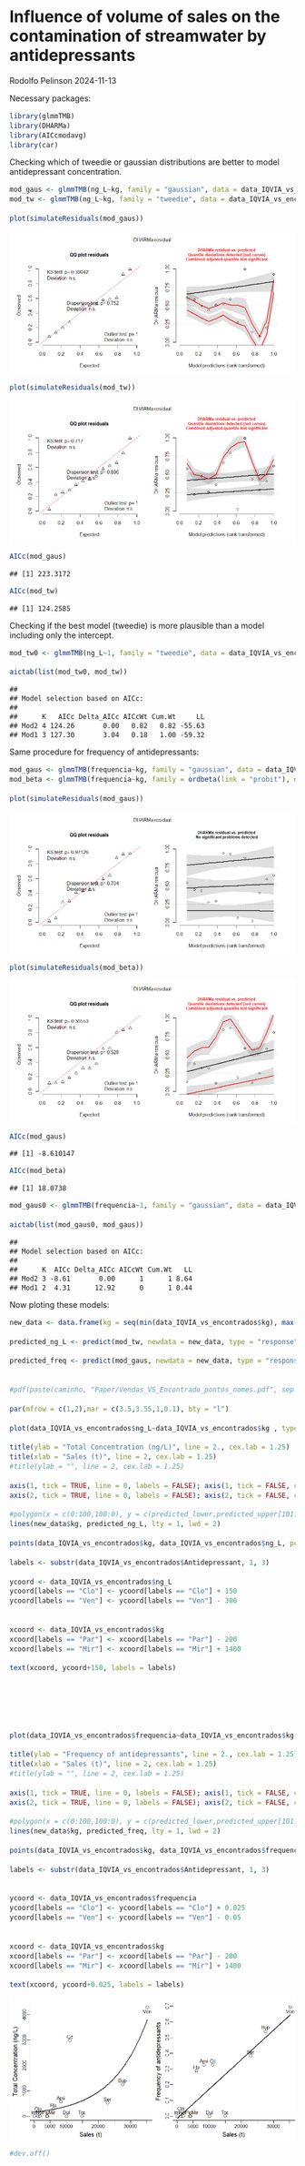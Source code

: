 Influence of volume of sales on the contamination of streamwater by
antidepressants
================
Rodolfo Pelinson
2024-11-13

Necessary packages:

``` r
library(glmmTMB)
library(DHARMa)
library(AICcmodavg)
library(car)
```

Checking which of tweedie or gaussian distributions are better to model
antidepressant concentration.

``` r
mod_gaus <- glmmTMB(ng_L~kg, family = "gaussian", data = data_IQVIA_vs_encontrados)
mod_tw <- glmmTMB(ng_L~kg, family = "tweedie", data = data_IQVIA_vs_encontrados)

plot(simulateResiduals(mod_gaus))
```

<img src="Sales_contamination_files/figure-gfm/unnamed-chunk-3-1.png" style="display: block; margin: auto;" />

``` r
plot(simulateResiduals(mod_tw))
```

<img src="Sales_contamination_files/figure-gfm/unnamed-chunk-3-2.png" style="display: block; margin: auto;" />

``` r
AICc(mod_gaus)
```

    ## [1] 223.3172

``` r
AICc(mod_tw)
```

    ## [1] 124.2585

Checking if the best model (tweedie) is more plausible than a model
including only the intercept.

``` r
mod_tw0 <- glmmTMB(ng_L~1, family = "tweedie", data = data_IQVIA_vs_encontrados)

aictab(list(mod_tw0, mod_tw))
```

    ## 
    ## Model selection based on AICc:
    ## 
    ##      K   AICc Delta_AICc AICcWt Cum.Wt     LL
    ## Mod2 4 124.26       0.00   0.82   0.82 -55.63
    ## Mod1 3 127.30       3.04   0.18   1.00 -59.32

Same procedure for frequency of antidepressants:

``` r
mod_gaus <- glmmTMB(frequencia~kg, family = "gaussian", data = data_IQVIA_vs_encontrados)
mod_beta <- glmmTMB(frequencia~kg, family = ordbeta(link = "probit"), data = data_IQVIA_vs_encontrados, control = glmmTMBControl(optimizer = optim))

plot(simulateResiduals(mod_gaus))
```

<img src="Sales_contamination_files/figure-gfm/unnamed-chunk-5-1.png" style="display: block; margin: auto;" />

``` r
plot(simulateResiduals(mod_beta))
```

<img src="Sales_contamination_files/figure-gfm/unnamed-chunk-5-2.png" style="display: block; margin: auto;" />

``` r
AICc(mod_gaus)
```

    ## [1] -8.610147

``` r
AICc(mod_beta)
```

    ## [1] 18.0738

``` r
mod_gaus0 <- glmmTMB(frequencia~1, family = "gaussian", data = data_IQVIA_vs_encontrados)

aictab(list(mod_gaus0, mod_gaus))
```

    ## 
    ## Model selection based on AICc:
    ## 
    ##      K  AICc Delta_AICc AICcWt Cum.Wt   LL
    ## Mod2 3 -8.61       0.00      1      1 8.64
    ## Mod1 2  4.31      12.92      0      1 0.44

Now ploting these models:

``` r
new_data <- data.frame(kg = seq(min(data_IQVIA_vs_encontrados$kg), max(data_IQVIA_vs_encontrados$kg), length.out = 100))

predicted_ng_L <- predict(mod_tw, newdata = new_data, type = "response")

predicted_freq <- predict(mod_gaus, newdata = new_data, type = "response")


#pdf(paste(caminho, "Paper/Vendas_VS_Encontrado_pontos_nomes.pdf", sep = ""), width = 4, height = 3.5, pointsize = 7)

par(mfrow = c(1,2),mar = c(3.5,3.55,1,0.1), bty = "l")

plot(data_IQVIA_vs_encontrados$ng_L~data_IQVIA_vs_encontrados$kg , type = "n", xaxt = "n", yaxt = "n", xlab = "", ylab = "")

title(ylab = "Total Concentration (ng/L)", line = 2., cex.lab = 1.25)
title(xlab = "Sales (t)", line = 2, cex.lab = 1.25)
#title(ylab = "", line = 2, cex.lab = 1.25)

axis(1, tick = TRUE, line = 0, labels = FALSE); axis(1, tick = FALSE, cex.axis = 1, line = -0.5)
axis(2, tick = TRUE, line = 0, labels = FALSE); axis(2, tick = FALSE, cex.axis = 1, line = -0.5)

#polygon(x = c(0:100,100:0), y = c(predicted_lower,predicted_upper[101:1] ), col = "grey80", border = FALSE)
lines(new_data$kg, predicted_ng_L, lty = 1, lwd = 2)

points(data_IQVIA_vs_encontrados$kg, data_IQVIA_vs_encontrados$ng_L, pch = 1, cex = 1.5, col = "black", lwd = 2 *0.7)

labels <- substr(data_IQVIA_vs_encontrados$Antidepressant, 1, 3)

ycoord <- data_IQVIA_vs_encontrados$ng_L
ycoord[labels == "Clo"] <- ycoord[labels == "Clo"] + 150
ycoord[labels == "Ven"] <- ycoord[labels == "Ven"] - 300


xcoord <- data_IQVIA_vs_encontrados$kg
xcoord[labels == "Par"] <- xcoord[labels == "Par"] - 200
xcoord[labels == "Mir"] <- xcoord[labels == "Mir"] + 1400

text(xcoord, ycoord+150, labels = labels)






plot(data_IQVIA_vs_encontrados$frequencia~data_IQVIA_vs_encontrados$kg , type = "n", xaxt = "n", yaxt = "n", xlab = "", ylab = "")

title(ylab = "Frequency of antidepressants", line = 2., cex.lab = 1.25)
title(xlab = "Sales (t)", line = 2, cex.lab = 1.25)
#title(ylab = "", line = 2, cex.lab = 1.25)

axis(1, tick = TRUE, line = 0, labels = FALSE); axis(1, tick = FALSE, cex.axis = 1, line = -0.5)
axis(2, tick = TRUE, line = 0, labels = FALSE); axis(2, tick = FALSE, cex.axis = 1, line = -0.5)

#polygon(x = c(0:100,100:0), y = c(predicted_lower,predicted_upper[101:1] ), col = "grey80", border = FALSE)
lines(new_data$kg, predicted_freq, lty = 1, lwd = 2)

points(data_IQVIA_vs_encontrados$kg, data_IQVIA_vs_encontrados$frequencia, pch = 1, cex = 1.5, col = "black", lwd = 2 *0.7)

labels <- substr(data_IQVIA_vs_encontrados$Antidepressant, 1, 3)


ycoord <- data_IQVIA_vs_encontrados$frequencia
ycoord[labels == "Clo"] <- ycoord[labels == "Clo"] + 0.025
ycoord[labels == "Ven"] <- ycoord[labels == "Ven"] - 0.05


xcoord <- data_IQVIA_vs_encontrados$kg
xcoord[labels == "Par"] <- xcoord[labels == "Par"] - 200
xcoord[labels == "Mir"] <- xcoord[labels == "Mir"] + 1400

text(xcoord, ycoord+0.025, labels = labels)
```

<img src="Sales_contamination_files/figure-gfm/unnamed-chunk-6-1.png" style="display: block; margin: auto;" />

``` r
#dev.off()
```

